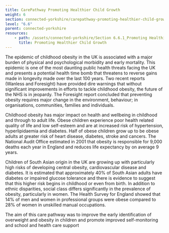 ```yaml
---
title: CarePathway Promoting Healthier Child Growth
weight: 6
section: connected-yorkshire/carepathway-promoting-healthier-child-growth
level: "6.6"
parent: connected-yorkshire
resources: 
    - path: /assets/connected-yorkshire/Section 6.6.1_Promoting Healthier Child Growth_finalreport.pdf
      title: Promoting Healthier Child Growth
---
```


The epidemic of childhood obesity in the UK is associated with a major burden of physical and psychological morbidity and early mortality. This epidemic is one of the most daunting public health threats facing the UK and presents a potential health time bomb that threatens to reverse gains made in longevity made over the last 100 years. Two recent reports (Wanless and Foresight) have provided dire warnings that without significant improvements in efforts to tackle childhood obesity, the future of the NHS is in jeopardy. The Foresight report concluded that preventing obesity requires major change in the environment, behaviour; in organisations, communities, families and individuals.  
 
Childhood obesity has major impact on health and wellbeing in childhood and through to adult life. Obese children experience poor health related quality of life and low self-esteem and are at increased risk of hypertension, hyperlipidaemia and diabetes. Half of obese children grow up to be obese adults at greater risk of heart disease, diabetes, stroke and cancers. The National Audit Office estimated in 2001 that obesity is responsible for 9,000 deaths each year in England and reduces life expectancy by on average 9 years.  

Children of South Asian origin in the UK are growing up with particularly high risks of developing central obesity, cardiovascular disease and diabetes. It is estimated that approximately 40% of South Asian adults have diabetes or impaired glucose tolerance and there is evidence to suggest that this higher risk begins in childhood or even from birth. In addition to ethnic disparities, social class differs significantly in the prevalence of obesity, particularly in women. The Health Survey for England showed that 14% of men and women in professional groups were obese compared to 28% of women in unskilled manual occupations. 

The aim of this care pathway was to improve the early identification of overweight and obesity in children and promote improved self-monitoring and school and health care support 
        
